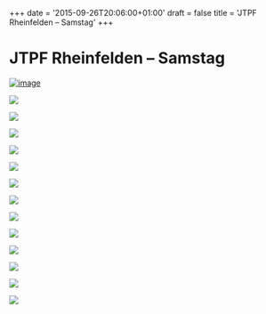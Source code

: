+++
date = '2015-09-26T20:06:00+01:00'
draft = false
title = 'JTPF Rheinfelden &#8211; Samstag'
+++

# JTPF Rheinfelden &#8211; Samstag

[![image](http://i0.wp.com/tambourenarthgoldau.ch/wp-content/uploads/2015/09/wpid-img-20150926-wa0003.jpg?w=792?w=852 "wpid-img-20150926-wa0003.jpg")](http://i0.wp.com/tambourenarthgoldau.ch/wp-content/uploads/2015/09/wpid-img-20150926-wa0003.jpg?w=792)

[![](http://tambourenarthgoldau.ch/wp-content/uploads/2015/09/wpid-img-20150926-wa0016-150x150.jpg)](http://tambourenarthgoldau.ch/?attachment_id=2490)

[![](http://tambourenarthgoldau.ch/wp-content/uploads/2015/09/wpid-img-20150926-wa0000-150x150.jpg)](http://tambourenarthgoldau.ch/?attachment_id=2489)

[![](http://tambourenarthgoldau.ch/wp-content/uploads/2015/09/wpid-img-20150926-wa0003-150x150.jpg)](http://tambourenarthgoldau.ch/?attachment_id=2488)

  

[![](http://tambourenarthgoldau.ch/wp-content/uploads/2015/09/wpid-img-20150926-wa0004-150x150.jpg)](http://tambourenarthgoldau.ch/?attachment_id=2487)

[![](http://tambourenarthgoldau.ch/wp-content/uploads/2015/09/wpid-img-20150926-wa0006-150x150.jpg)](http://tambourenarthgoldau.ch/?attachment_id=2485)

[![](http://tambourenarthgoldau.ch/wp-content/uploads/2015/09/wpid-img-20150926-wa0005-150x150.jpg)](http://tambourenarthgoldau.ch/?attachment_id=2486)

  

[![](http://tambourenarthgoldau.ch/wp-content/uploads/2015/09/wpid-img-20150926-wa0014-150x150.jpg)](http://tambourenarthgoldau.ch/?attachment_id=2478)

[![](http://tambourenarthgoldau.ch/wp-content/uploads/2015/09/wpid-img-20150926-wa0012-150x150.jpg)](http://tambourenarthgoldau.ch/?attachment_id=2480)

[![](http://tambourenarthgoldau.ch/wp-content/uploads/2015/09/wpid-img-20150926-wa0013-150x150.jpg)](http://tambourenarthgoldau.ch/?attachment_id=2479)

  

[![](http://tambourenarthgoldau.ch/wp-content/uploads/2015/09/wpid-img-20150926-wa0011-150x150.jpg)](http://tambourenarthgoldau.ch/?attachment_id=2481)

[![](http://tambourenarthgoldau.ch/wp-content/uploads/2015/09/wpid-img-20150926-wa0010-150x150.jpg)](http://tambourenarthgoldau.ch/?attachment_id=2482)

[![](http://tambourenarthgoldau.ch/wp-content/uploads/2015/09/wpid-img-20150926-wa0009-150x150.jpg)](http://tambourenarthgoldau.ch/?attachment_id=2483)

  

[![](http://tambourenarthgoldau.ch/wp-content/uploads/2015/09/wpid-img-20150926-wa0007-150x150.jpg)](http://tambourenarthgoldau.ch/?attachment_id=2484)
